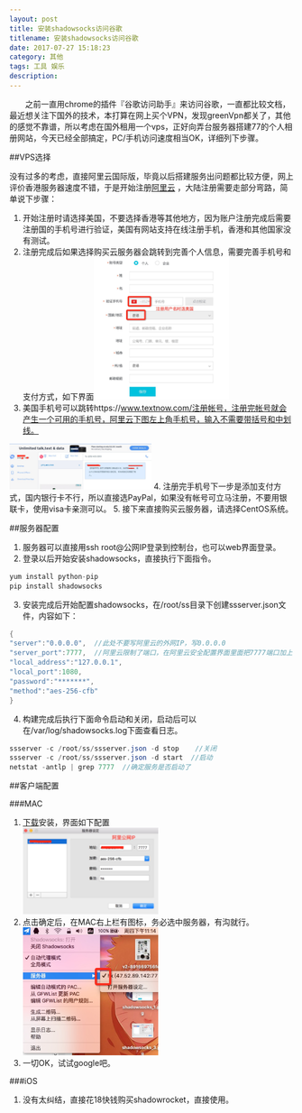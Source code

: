 ```yaml
---
layout: post
title: 安装shadowsocks访问谷歌
titlename: 安装shadowsocks访问谷歌
date: 2017-07-27 15:18:23
category: 其他
tags: 工具 娱乐
description:
---
```


<p style="text-indent: 2em">之前一直用chrome的插件『谷歌访问助手』来访问谷歌，一直都比较文档，最近想关注下国外的技术，本打算在网上买个VPN，发现greenVpn都关了，其他的感觉不靠谱，所以考虑在国外租用一个vps，正好向弄台服务器搭建77的个人相册网站，今天已经全部搞定，PC/手机访问速度相当OK，详细列下步骤。

##VPS选择

没有过多的考虑，直接阿里云国际版，毕竟以后搭建服务出问题都比较方便，网上评价香港服务器速度不错，于是开始注册[阿里云](https://account.alibabacloud.com) ，大陆注册需要走部分弯路，简单说下步骤：

1. 开始注册时请选择美国，不要选择香港等其他地方，因为账户注册完成后需要注册国的手机号进行验证，美国有网站支持在线注册手机，香港和其他国家没有测试。<br>
2. 注册完成后如果选择购买云服务器会跳转到完善个人信息，需要完善手机号和支付方式，如下界面<img src="/public/img/other/shadowsocks_1.png" width = "50%" />
3. 美国手机号可以跳转https://www.textnow.com/注册帐号，注册完帐号就会产生一个可用的手机号，阿里云下图左上角手机号，输入不需要带括号和中划线。<br>
<img src="/public/img/other/shadowsocks_4.png" width = "50%" />
4. 注册完手机号下一步是添加支付方式，国内银行卡不行，所以直接选PayPal，如果没有帐号可立马注册，不要用银联卡，使用visa卡亲测可以。
5. 接下来直接购买云服务器，请选择CentOS系统。

##服务器配置

1. 服务器可以直接用ssh root@公网IP登录到控制台，也可以web界面登录。
2. 登录以后开始安装shadowsocks，直接执行下面指令。

```java
yum install python-pip
pip install shadowsocks
```

3. 安装完成后开始配置shadowsocks，在/root/ss目录下创建ssserver.json文件，内容如下：

```java
{
"server":"0.0.0.0",  //此处不要写阿里云的外网IP，写0.0.0.0
"server_port":7777,  //阿里云限制了端口，在阿里云安全配置界面里面把7777端口加上
"local_address":"127.0.0.1",
"local_port":1080,
"password":"*******",
"method":"aes-256-cfb"
}
```

4. 构建完成后执行下面命令启动和关闭，启动后可以在/var/log/shadowsocks.log下面查看日志。

```java
ssserver -c /root/ss/ssserver.json -d stop    //关闭
ssserver -c /root/ss/ssserver.json -d start  //启动
netstat -antlp | grep 7777  //确定服务是否启动了
```

##客户端配置

###MAC

1. [下载](https://github.com/shadowsocks/ShadowsocksX-NG/releases)安装，界面如下配置<br>
 <img src="/public/img/other/shadowsocks_2.png" width = "50%" /><br>
2. 点击确定后，在MAC右上栏有图标，务必选中服务器，有沟就行。<br>
<img src="/public/img/other/shadowsocks_3.png" width = "50%" /><br>
3. 一切OK，试试google吧。

###iOS
1. 没有太纠结，直接花18快钱购买shadowrocket，直接使用。
